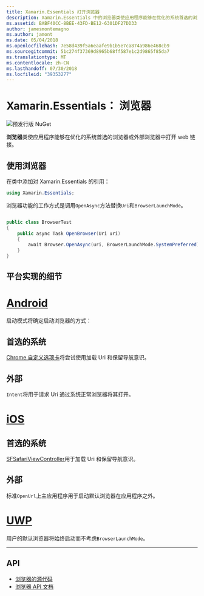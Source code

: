 ```yaml
---
title: Xamarin.Essentials 打开浏览器
description: Xamarin.Essentials 中的浏览器类使应用程序能够在优化的系统首选的浏览器或外部浏览器中打开 web 链接。
ms.assetid: BABF40CC-8BEE-43FD-BE12-6301DF27DD33
author: jamesmontemagno
ms.author: jamont
ms.date: 05/04/2018
ms.openlocfilehash: 7e58d439f5a6eaafe9b1b5e7ca874a986e468cb9
ms.sourcegitcommit: 51c274f37369d8965b68ff587e1c2d9865f85da7
ms.translationtype: MT
ms.contentlocale: zh-CN
ms.lasthandoff: 07/30/2018
ms.locfileid: "39353277"
---
```

# <a name="xamarinessentials-browser"></a>Xamarin.Essentials： 浏览器

![预发行版 NuGet](~/media/shared/pre-release.png)

**浏览器**类使应用程序能够在优化的系统首选的浏览器或外部浏览器中打开 web 链接。

## <a name="using-browser"></a>使用浏览器

在类中添加对 Xamarin.Essentials 的引用：

```csharp
using Xamarin.Essentials;
```

浏览器功能的工作方式是调用`OpenAsync`方法替换`Uri`和`BrowserLaunchMode`。

```csharp

public class BrowserTest
{
    public async Task OpenBrowser(Uri uri)
    {
        await Browser.OpenAsync(uri, BrowserLaunchMode.SystemPreferred);
    }
}
```

## <a name="platform-implementation-specifics"></a>平台实现的细节

# <a name="androidtabandroid"></a>[Android](#tab/android)

启动模式将确定启动浏览器的方式：

## <a name="system-preferred"></a>首选的系统

[Chrome 自定义选项卡](https://developer.chrome.com/multidevice/android/customtabs)将尝试使用加载 Uri 和保留导航意识。

## <a name="external"></a>外部

`Intent`将用于请求 Uri 通过系统正常浏览器将其打开。

# <a name="iostabios"></a>[iOS](#tab/ios)

## <a name="system-preferred"></a>首选的系统

[SFSafariViewController](https://developer.xamarin.com/api/type/SafariServices.SFSafariViewController/)用于加载 Uri 和保留导航意识。

## <a name="external"></a>外部

标准`OpenUrl`上主应用程序用于启动默认浏览器在应用程序之外。

# <a name="uwptabuwp"></a>[UWP](#tab/uwp)

用户的默认浏览器将始终启动而不考虑`BrowserLaunchMode`。

--------------

## <a name="api"></a>API

- [浏览器的源代码](https://github.com/xamarin/Essentials/tree/master/Xamarin.Essentials/Browser)
- [浏览器 API 文档](xref:Xamarin.Essentials.Browser)
